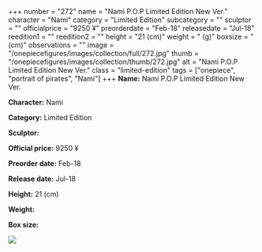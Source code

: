 +++
number = "272"
name = "Nami P.O.P Limited Edition New Ver."
character = "Nami"
category = "Limited Edition"
subcategory = ""
sculptor = ""
officialprice = "9250 ¥"
preorderdate = "Feb-18"
releasedate = "Jul-18"
reedition1 = ""
reedition2 = ""
height = "21 (cm)"
weight = " (g)"
boxsize = " (cm)"
observations = ""
image = "/onepiecefigures/images/collection/full/272.jpg"
thumb = "/onepiecefigures/images/collection/thumb/272.jpg"
alt = "Nami P.O.P Limited Edition New Ver."
class = "limited-edition"
tags = ["onepiece", "portrait of pirates",  "Nami"]
+++
**Name:** Nami P.O.P Limited Edition New Ver.

**Character:** Nami

**Category:** Limited Edition 

**Sculptor:** 

**Official price:** 9250 ¥

**Preorder date:** Feb-18

**Release date:** Jul-18

**Height:** 21 (cm)

**Weight:** 

**Box size:** 

<img src="/onepiecefigures/images/collection/thumb/272.jpg">